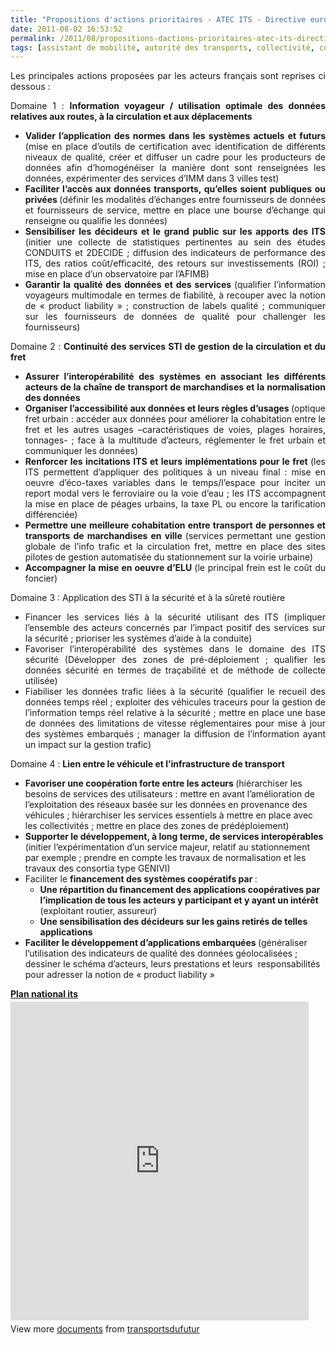 ```yaml
---
title: "Propositions d'actions prioritaires - ATEC ITS - Directive européenne ITS"
date: 2011-08-02 16:53:52
permalink: /2011/08/propositions-dactions-prioritaires-atec-its-directive-europeenne-its.html
tags: [assistant de mobilité, autorité des transports, collectivité, connectivité, donnée data, données réelles, Energie, Europe, gouvernance, innovation, internet, internet des objets, ITS, living lab, marchandises, multimodes, normalisation, partage de données, partage de la voirie, plate-forme, Service de mobilité, stationnement, TIC]
---
```


<p style="text-align: justify;">Les principales actions proposées par les acteurs français sont reprises ci dessous :</p> <p style="text-align: justify;">Domaine 1 : <strong>Information voyageur / utilisation optimale des données relatives aux routes, à la circulation et aux déplacements</strong></p> <ul style="text-align: justify;"> <li><strong>Valider l’application des normes dans les systèmes actuels et futurs </strong>(mise en place d’outils de certification avec identification de différents niveaux de qualité, créer et diffuser un cadre pour les producteurs de données afin d’homogénéiser la manière dont sont renseignées les données, expérimenter des services d’IMM dans 3 villes test)</li> <li><strong>Faciliter l’accès aux données transports, qu’elles soient publiques ou privées </strong>(définir les modalités d’échanges entre fournisseurs de données et fournisseurs de service, mettre en place une bourse d’échange qui renseigne ou qualifie les données)<strong></strong></li> <li><strong>Sensibiliser les décideurs et le grand public sur les apports des ITS </strong>(initier une collecte de statistiques pertinentes au sein des études CONDUITS et 2DECIDE ; diffusion des indicateurs de performance des ITS, des ratios coût/efficacité, des retours sur investissements (ROI) ; mise en place d’un observatoire par l’AFIMB)</li> <li><strong>Garantir la qualité des données et des services </strong>(qualifier l’information voyageurs multimodale en termes de fiabilité, à recouper avec la notion de « product liability » ; construction de labels qualité ; communiquer sur les fournisseurs de données de qualité pour challenger les fournisseurs) </li></ul>  <!--more-->    <p style="text-align: justify;">Domaine 2 : <strong>Continuité des services STI de gestion de la circulation et du fret </strong></p> <ul style="text-align: justify;"> <li><strong>Assurer l’interopérabilité des systèmes en associant les différents acteurs de la chaîne de transport de marchandises et la normalisation des données </strong></li> <li><strong>Organiser l’accessibilité aux données et leurs règles d’usages </strong>(optique fret urbain : accéder aux données pour améliorer la cohabitation entre le fret et les autres usages –caractéristiques de voies, plages horaires, tonnages- ; face à la multitude d’acteurs, réglementer le fret urbain et communiquer les données)</li> <li><strong>Renforcer les incitations ITS et leurs implémentations pour le fret </strong>(les ITS permettent d’appliquer des politiques à un niveau final : mise en oeuvre d’éco-taxes variables dans le temps/l’espace pour inciter un report modal vers le ferroviaire ou la voie d’eau ; les ITS accompagnent la mise en place de péages urbains, la taxe PL ou encore la tarification différenciée)</li> <li><strong>Permettre une meilleure cohabitation entre transport de personnes et transports de marchandises en ville </strong>(services permettant une gestion globale de l’info trafic et la circulation fret, mettre en place des sites pilotes de gestion automatisée du stationnement sur la voirie urbaine)</li> <li><strong>Accompagner la mise en oeuvre d’ELU </strong>(le principal frein est le coût du foncier)</li> </ul> <p style="text-align: justify;">Domaine 3 : Application des STI à la sécurité et à la sûreté routière</p> <ul style="text-align: justify;"> <li>Financer les services liés à la sécurité utilisant des ITS (impliquer l’ensemble des acteurs concernés par l’impact positif des services sur la sécurité ; prioriser les systèmes d’aide à la conduite)</li> <li>Favoriser l’interopérabilité des systèmes dans le domaine des ITS sécurité (Développer des zones de pré-déploiement ; qualifier les données sécurité en termes de traçabilité et de méthode de collecte utilisée)</li> <li>Fiabiliser les données trafic liées à la sécurité (qualifier le recueil des données temps réel ; exploiter des véhicules traceurs pour la gestion de l’information temps réel relative à la sécurité ; mettre en place une base de données des limitations de vitesse réglementaires pour mise à jour des systèmes embarqués ; manager la diffusion de l’information ayant un impact sur la gestion trafic)</li> </ul> <p style="text-align: justify;">Domaine 4 : <strong>Lien entre le véhicule et l’infrastructure de transport</strong></p> <ul> <li><strong>Favoriser une coopération forte entre les acteurs </strong>(hiérarchiser les besoins de services des utilisateurs : mettre en avant l’amélioration de l’exploitation des réseaux basée sur les données en provenance des véhicules ; hiérarchiser les services essentiels à mettre en place avec les collectivités ; mettre en place des zones de prédéploiement)</li> <li><strong>Supporter le développement, à long terme, de services interopérables </strong>(initier l’expérimentation d’un service majeur, relatif au stationnement par exemple ; prendre en compte les travaux de normalisation et les travaux des consortia type GENIVI)</li> <li>Faciliter le <strong>financement des systèmes coopératifs par </strong>: <ul> <li><strong>Une répartition du financement des applications coopératives par l’implication de tous les acteurs y participant et y ayant un intérêt </strong>(exploitant routier, assureur)</li> <li><strong>Une sensibilisation des décideurs sur les gains retirés de telles applications</strong></li> </ul> </li> <li><strong>Faciliter le développement d’applications embarquées </strong>(généraliser l’utilisation des indicateurs de qualité des données géolocalisées ; dessiner le schéma d’acteurs, leurs prestations et leurs  responsabilités pour adresser la notion de « product liability »</li> </ul> <div id="__ss_8694373" style="width: 477px;"><strong style="display: block; margin: 12px 0 4px;"><a href="http://www.slideshare.net/transportsdufutur/plan-national-its" target="_blank" title="Plan national its">Plan national its</a></strong> <iframe frameborder="0" height="510" marginheight="0" marginwidth="0" scrolling="no" src="http://www.slideshare.net/slideshow/embed_code/8694373" width="477"></iframe> <div style="padding: 5px 0 12px;">View more <a href="http://www.slideshare.net/" target="_blank">documents</a> from <a href="http://www.slideshare.net/transportsdufutur" target="_blank">transportsdufutur</a></div> </div>
